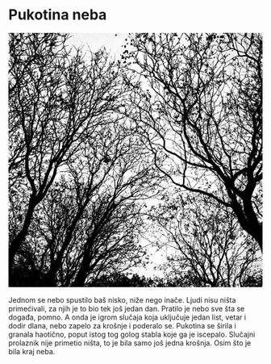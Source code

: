 # Pukotina neba

![](pukotina-neba.jpg)

Jednom se nebo spustilo baš nisko, niže nego inače. Ljudi nisu ništa primećivali, za njih je to bio tek još jedan dan. Pratilo je nebo sve šta se događa, pomno. A onda je igrom slučaja koja uključuje jedan list, vetar i dodir dlana, nebo zapelo za krošnje i poderalo se. Pukotina se širila i granala haotično, poput istog tog golog stabla koje ga je iscepalo. Slučajni prolaznik nije primetio ništa, to je bila samo još jedna krošnja. Osim što je bila kraj neba.